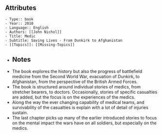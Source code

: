 ## Attributes
	- Type:: book
	- Year:: 2010
	- Language:: English
	- Authors: [[John Nichol]]
	- Title: Medic
	- Subtitle: Saving Lives - From Dunkirk to Afghanistan
	- [[Topics]]: [[Missing-Topics]]
- ## Notes
- The book explores the history but also the progress of battlefield medicine from the Second World War, evacuation of Dunkirk, to Afghanistan, from the perspective of the British Armed Forces.
- The book is structured around individual stories of medics, from stretcher bearers, to doctors. Occasionally, stories of specific casualties are added, but the focus is on the experiences of the medics.
- Along the way the ever changing capability of medical teams, and survivability of the casualties is explain with a lot of detail of injuries sustain.
- The last chapter picks up many of the earlier introduced stories to focus on the mental impact the wars have on all soldiers, but especially on the medics.